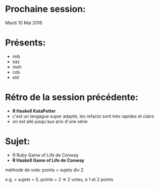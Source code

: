 # Prochaine session:
Mardi 10 Mai 2016

# Présents:
- mib
- saz
- meh
- cds
- eld

# Rétro de la session précédente:
- **R Haskell KataPotter**
- c'est un langague super adapté, les refacto sont très rapides et clairs
- on est allé jusqu'aux prix d'une série

# Sujet:
- R Ruby    Game of Life de Conway
- **R Haskell Game of Life de Conway**

méthode de vote:
points = sujets div 2

e.g. = sujets = 5, points = 2 => 2 votes, à 1 et 2 points
